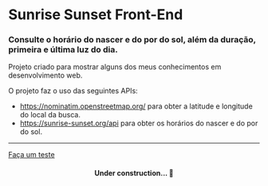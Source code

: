 # Sunrise Sunset Front-End	

### Consulte o horário do nascer e do por do sol, além da duração, primeira e última luz do dia.


Projeto criado para mostrar alguns dos meus conhecimentos em desenvolvimento web.

O projeto faz o uso das seguintes APIs:
- https://nominatim.openstreetmap.org/ para obter a latitude e longitude do local da busca.
- https://sunrise-sunset.org/api para obter os horários do nascer e do por do sol.


<hr>

[Faça um teste](https://aleolvfer.github.io/sunset/)

<h4 align="center"> 
	  Under construction...  🚧
</h4>


